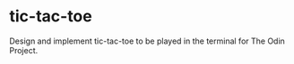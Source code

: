 # tic-tac-toe

Design and implement tic-tac-toe to be played in the terminal for The Odin Project. 
